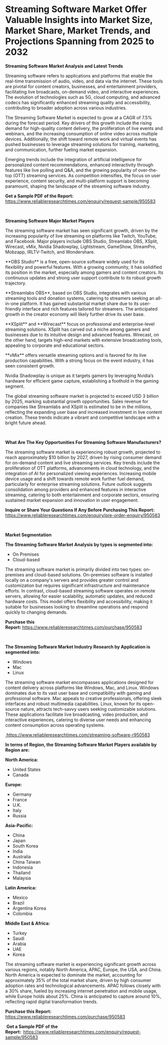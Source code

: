 <p><h1>Streaming Software Market Offer Valuable Insights into Market Size, Market Share, Market Trends, and Projections Spanning from 2025 to 2032</h1></p><p><strong>Streaming Software Market Analysis and Latest Trends</strong></p>
<p><p>Streaming software refers to applications and platforms that enable the real-time transmission of audio, video, and data via the internet. These tools are pivotal for content creators, businesses, and entertainment providers, facilitating live broadcasts, on-demand video, and interactive experiences. The evolution of technologies such as 5G, cloud computing, and advanced codecs has significantly enhanced streaming quality and accessibility, contributing to broader adoption across various industries.</p><p>The Streaming Software Market is expected to grow at a CAGR of 7.5% during the forecast period. Key drivers of this growth include the rising demand for high-quality content delivery, the proliferation of live events and webinars, and the increasing consumption of online video across multiple devices. Additionally, the shift toward remote work and virtual events has pushed businesses to leverage streaming solutions for training, marketing, and communication, further fueling market expansion.</p><p>Emerging trends include the integration of artificial intelligence for personalized content recommendations, enhanced interactivity through features like live polling and Q&A, and the growing popularity of over-the-top (OTT) streaming services. As competition intensifies, the focus on user experience, content security, and multi-platform support is becoming paramount, shaping the landscape of the streaming software industry.</p></p>
<p><strong>Get a Sample PDF of the Report:&nbsp;</strong> <a href="https://www.reliableresearchtimes.com/enquiry/request-sample/950583?utm_campaign=2629&utm_medium=2&utm_source=Github&utm_content=ia&utm_term=17042025&utm_id=streaming-software">https://www.reliableresearchtimes.com/enquiry/request-sample/950583</a></p>
<p>&nbsp;</p>
<p><strong>Streaming Software Major Market Players</strong></p>
<p><p>The streaming software market has seen significant growth, driven by the increasing popularity of live streaming on platforms like Twitch, YouTube, and Facebook. Major players include OBS Studio, Streamlabs OBS, XSplit, Wirecast, vMix, Nvidia Shadowplay, Lightstream, GameShow, StreamPro, Mobzapp, IRLTV-Twitch, and Wondershare.</p><p>**OBS Studio** is a free, open-source software widely used for its flexibility and powerful features. With a growing community, it has solidified its position in the market, especially among gamers and content creators. Its continuous updates and strong user support contribute to its robust growth trajectory.</p><p>**Streamlabs OBS**, based on OBS Studio, integrates with various streaming tools and donation systems, catering to streamers seeking an all-in-one platform. It has gained substantial market share due to its user-friendly interface and rich features tailored for streamers. The anticipated growth in the creator economy will likely further drive its user base.</p><p>**XSplit** and **Wirecast** focus on professional and enterprise-level streaming solutions. XSplit has carved out a niche among gamers and businesses due to its intuitive design and advanced features. Wirecast, on the other hand, targets high-end markets with extensive broadcasting tools, appealing to corporate and educational sectors.</p><p>**vMix** offers versatile streaming options and is favored for its live production capabilities. With a strong focus on the event industry, it has seen consistent growth.</p><p>Nvidia Shadowplay is unique as it targets gamers by leveraging Nvidia’s hardware for efficient game capture, establishing a foothold in the gaming segment.</p><p>The global streaming software market is projected to exceed USD 3 billion by 2025, marking substantial growth opportunities. Sales revenue for companies like Streamlabs and XSplit is estimated to be in the millions, reflecting the expanding user base and increased investment in live content creation. These trends indicate a vibrant and competitive landscape with a bright future ahead.</p></p>
<p>&nbsp;</p>
<p><strong>What Are The Key Opportunities For Streaming Software Manufacturers?</strong></p>
<p><p>The streaming software market is experiencing robust growth, projected to reach approximately $10 billion by 2027, driven by rising consumer demand for on-demand content and live streaming services. Key trends include the proliferation of OTT platforms, advancements in cloud technology, and the integration of AI for personalized viewing experiences. Increasing mobile device usage and a shift towards remote work further fuel demand, particularly for enterprise streaming solutions. Future outlook suggests consolidation among providers and enhanced features in interactive streaming, catering to both entertainment and corporate sectors, ensuring sustained market expansion and innovation in user engagement.</p></p>
<p><strong>Inquire or Share Your Questions If Any Before Purchasing This Report:</strong> <a href="https://www.reliableresearchtimes.com/enquiry/pre-order-enquiry/950583?utm_campaign=2629&utm_medium=2&utm_source=Github&utm_content=ia&utm_term=17042025&utm_id=streaming-software">https://www.reliableresearchtimes.com/enquiry/pre-order-enquiry/950583</a></p>
<p>&nbsp;</p>
<p><strong>Market Segmentation</strong></p>
<p><strong>The Streaming Software Market Analysis by types is segmented into:</strong></p>
<p><ul><li>On Premises</li><li>Cloud-based</li></ul></p>
<p><p>The streaming software market is primarily divided into two types: on-premises and cloud-based solutions. On-premises software is installed locally on a company's servers and provides greater control and customization but requires significant infrastructure and maintenance efforts. In contrast, cloud-based streaming software operates on remote servers, allowing for easier scalability, automatic updates, and reduced hardware costs. This model offers flexibility and accessibility, making it suitable for businesses looking to streamline operations and respond quickly to changing demands.</p></p>
<p><strong>Purchase this Report:&nbsp;</strong><a href="https://www.reliableresearchtimes.com/purchase/950583?utm_campaign=2629&utm_medium=2&utm_source=Github&utm_content=ia&utm_term=17042025&utm_id=streaming-software">https://www.reliableresearchtimes.com/purchase/950583</a></p>
<p>&nbsp;</p>
<p><strong>The Streaming Software Market Industry Research by Application is segmented into:</strong></p>
<p><ul><li>Windows</li><li>Mac</li><li>Linux</li></ul></p>
<p><p>The streaming software market encompasses applications designed for content delivery across platforms like Windows, Mac, and Linux. Windows dominates due to its vast user base and compatibility with gaming and professional software. Mac appeals to creative professionals, offering sleek interfaces and robust multimedia capabilities. Linux, known for its open-source nature, attracts tech-savvy users seeking customizable solutions. These applications facilitate live broadcasting, video production, and interactive experiences, catering to diverse user needs and enhancing content consumption across operating systems.</p></p>
<p><a href="https://www.reliableresearchtimes.com/streaming-software-r950583?utm_campaign=2629&utm_medium=2&utm_source=Github&utm_content=ia&utm_term=17042025&utm_id=streaming-software">&nbsp;https://www.reliableresearchtimes.com/streaming-software-r950583</a></p>
<p><strong>In terms of Region, the Streaming Software Market Players available by Region are:</strong></p>
<p>
    <p> <strong> North America: </strong>
        <ul>
            <li>United States</li>
            <li>Canada</li>
        </ul>
        </p> 
    <p> <strong> Europe: </strong>
        <ul>
            <li>Germany</li>
            <li>France</li>
            <li>U.K.</li>
            <li>Italy</li>
            <li>Russia</li>
        </ul>
        </p> 
    <p> <strong> Asia-Pacific: </strong>
        <ul>
            <li>China</li>
            <li>Japan</li>
            <li>South Korea</li>
            <li>India</li>
            <li>Australia</li>
            <li>China Taiwan</li>
            <li>Indonesia</li>
            <li>Thailand</li>
            <li>Malaysia</li>
        </ul>
        </p> 
    <p> <strong> Latin America: </strong>
        <ul>
            <li>Mexico</li>
            <li>Brazil</li>
            <li>Argentina Korea</li>
            <li>Colombia</li>
        </ul>
        </p> 
    <p> <strong> Middle East & Africa: </strong>
        <ul>
            <li>Turkey</li>
            <li>Saudi</li>
            <li>Arabia</li>
            <li>UAE</li>
            <li>Korea</li>
        </ul>
    </p>
    </p>
<p><p>The streaming software market is experiencing significant growth across various regions, notably North America, APAC, Europe, the USA, and China. North America is expected to dominate the market, accounting for approximately 35% of the total market share, driven by high consumer adoption rates and technological advancements. APAC follows closely with a 30% share, fueled by increasing internet penetration and mobile usage, while Europe holds about 25%. China is anticipated to capture around 10%, reflecting rapid digital transformation trends.</p></p>
<p><strong>Purchase this Report: </strong><a href="https://www.reliableresearchtimes.com/purchase/950583?utm_campaign=2629&utm_medium=2&utm_source=Github&utm_content=ia&utm_term=17042025&utm_id=streaming-software">https://www.reliableresearchtimes.com/purchase/950583</a></p>
<p>&nbsp;<strong>Get a Sample PDF of the Report:&nbsp;&nbsp;</strong><a href="https://www.reliableresearchtimes.com/enquiry/request-sample/950583?utm_campaign=2629&utm_medium=2&utm_source=Github&utm_content=ia&utm_term=17042025&utm_id=streaming-software">https://www.reliableresearchtimes.com/enquiry/request-sample/950583</a></p>
<p><strong></strong></p>
<p><p></p><p></p><p></p></p>